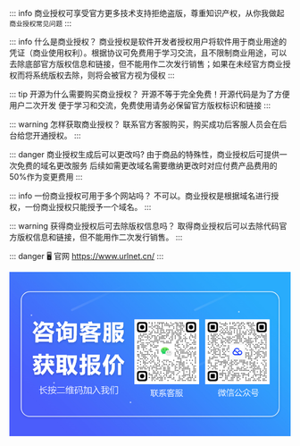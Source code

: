 ::: info 商业授权可享受官方更多技术支持拒绝盗版，尊重知识产权，从你我做起
` 商业授权常见问题`
:::


::: info 什么是商业授权？
商业授权是软件开发者授权用户将软件用于商业用途的凭证（商业使用权利）。根据协议可免费用于学习交流，且不限制商业用途，可以去除底部官方版权信息和链接，但不能用作二次发行销售；如果在未经官方商业授权而将系统版权去除，则将会被官方视为侵权
:::


::: tip 开源为什么需要购买商业授权？
开源不等于完全免费！开源代码是为了方便用户二次开发
便于学习和交流，免费使用请务必保留官方版权标识和链接
:::

::: warning 怎样获取商业授权？
联系官方客服购买，购买成功后客服人员会在后台给您开通授权。
:::

::: danger 商业授权生成后可以更改吗?
由于商品的特殊性，商业授权后可提供一次免费的域名更改服务
后续如需更改域名需要缴纳更改时对应付费产品费用的50%作为变更费用
:::

::: info 一份商业授权可用于多个网站吗？
不可以。商业授权是根据域名进行授权，一份商业授权只能授予一个域名。
:::

::: warning 获得商业授权后可去除版权信息吗？
取得商业授权后可以去除代码官方版权信息和链接，但不能用作二次发行销售。
:::

:::  danger 🖥️ 官网 https://www.urlnet.cn/
:::

![联系客服](/public/images/kf.png)



